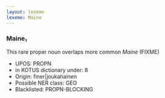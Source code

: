 ```yaml
---
layout: lexeme
lexeme: Maine
---
```


###  Maine₁

This rare proper noun overlaps more common *Maine* (FIXME)
* UPOS:  PROPN
* in KOTUS dictionary under:  8
* Origin:  finer|joukahainen
* Possible NER class:  GEO
* Blacklisted:  PROPN-BLOCKING

